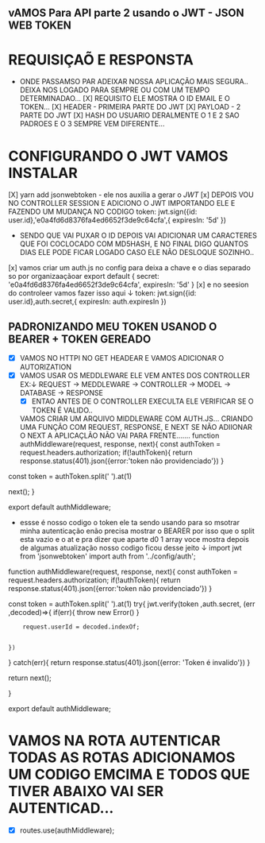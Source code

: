 ## vAMOS Para API parte 2 usando o JWT - JSON WEB TOKEN
# REQUISIÇAÕ E RESPONSTA 
 - ONDE PASSAMSO PAR ADEIXAR NOSSA APLICAÇÃO MAIS SEGURA.. DEIXA NOS LOGADO PARA SEMPRE OU COM UM TEMPO DETERMINADAO...
[X] REQUISITO ELE MOSTRA O ID EMAIL E O TOKEN...
[X] HEADER - PRIMEIRA PARTE DO JWT
[X] PAYLOAD -  2 PARTE DO JWT 
[X] HASH DO USUARIO DERALMENTE O 1 E 2 SAO PADROES E O 3 SEMPRE VEM DIFERENTE...
# CONFIGURANDO O JWT VAMOS INSTALAR
[X] yarn add jsonwebtoken - ele nos auxilia a gerar o *JWT*
[x] DEPOIS VOU NO CONTROLLER SESSION E ADICIONO O JWT IMPORTANDO ELE E FAZENDO UM MUDANÇA NO CODIGO
 token: jwt.sign({id: user.id},'e0a4fd6d8376fa4ed6652f3de9c64cfa',{
                expiresIn: '5d'
            })
 - SENDO QUE  VAI PUXAR O ID DEPOIS VAI ADICIONAR UM CARACTERES QUE FOI COCLOCADO COM MD5HASH, E NO FINAL DIGO QUANTOS DIAS ELE PODE FICAR LOGADO CASO ELE NÃO DESLOQUE SOZINHO..

 [x] vamos criar um auth.js no config para deixa a chave e o dias separado so por organizaaçãoar
 export default { 
    secret: 'e0a4fd6d8376fa4ed6652f3de9c64cfa',
    expiresIn: '5d'
}
[x] e no seesion do controleer vamos fazer isso aqui ↓
token: jwt.sign({id: user.id},auth.secret,{
                expiresIn: auth.expiresIn
            })
        
## PADRONIZANDO MEU TOKEN USANOD O BEARER + TOKEN GEREADO
 - [X] VAMOS NO HTTPI NO GET HEADEAR E VAMOS ADICIONAR O AUTORIZATION
 - [X] VAMOS USAR OS MEDDLEWARE ELE VEM ANTES DOS CONTROLLER EX:↓
   REQUEST -> MEDDLEWARE -> CONTROLLER -> MODEL -> DATABASE -> RESPONSE
   - [X] ENTAO ANTES DE O CONTROLLER EXECULTA ELE VERIFICAR SE O TOKEN É VALIDO..

   VAMOS CRIAR UM ARQUIVO MIDDLEWARE COM AUTH.JS... CRIANDO UMA FUNÇÃO COM REQUEST, RESPONSE, E  NEXT SE NÃO ADIIONAR O NEXT A APLICAÇLÃO NÃO VAI PARA FRENTE.......
   function authMiddleware(request, response, next){
 const authToken = request.headers.authorization;
 if(!authToken){
    return response.status(401).json({error:'token não providenciado'})
 }

const token = authToken.split(' ').at(1)

 next();
}

export default authMiddleware;
  - essse é nosso codigo o token ele ta sendo usando para so msotrar minha autenticação enão precisa mostrar o BEARER por isso que o split esta vazio e o at e pra dizer que aparte d0 1 array voce mostra depois de algumas atualização nosso codigo ficou desse jeito ↓
  import jwt from 'jsonwebtoken'
import auth from '../config/auth';

function authMiddleware(request, response, next){
 const authToken = request.headers.authorization;
 if(!authToken){
    return response.status(401).json({error:'token não providenciado'})
 }

const token = authToken.split(' ').at(1)
try{
    jwt.verify(token ,auth.secret, (err ,decoded)=>{
        if(err){
            throw new Error()
        }

        request.userId = decoded.indexOf;

       
    })
}
catch(err){
    return response.status(401).json({error: 'Token é invalido'})
}

return next();
 
}

export default authMiddleware;
# VAMOS NA ROTA AUTENTICAR TODAS AS ROTAS ADICIONAMOS UM CODIGO EMCIMA E TODOS QUE TIVER ABAIXO VAI SER AUTENTICAD...
 - [x] routes.use(authMiddleware);